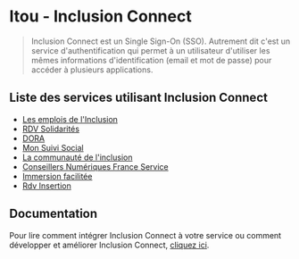 # Itou - Inclusion Connect

> Inclusion Connect est un Single Sign-On (SSO).
> Autrement dit c'est un service d'authentification qui permet à un utilisateur d'utiliser les mêmes
> informations d'identification (email et mot de passe) pour accéder à plusieurs applications.

## Liste des services utilisant Inclusion Connect

- [Les emplois de l'Inclusion](https://emplois.inclusion.beta.gouv.fr)
- [RDV Solidarités](https://www.rdv-solidarites.fr)
- [DORA](https://dora.fabrique.social.gouv.fr)
- [Mon Suivi Social](https://monsuivisocial.incubateur.anct.gouv.fr/)
- [La communauté de l'inclusion](https://communaute-experimentation.inclusion.beta.gouv.fr/)
- [Conseillers Numériques France Service](https://www.conseiller-numerique.gouv.fr/)
- [Immersion facilitée](https://immersion-facile.beta.gouv.fr/)
- [Rdv Insertion](https://www.rdv-insertion.fr/)

## Documentation

Pour lire comment intégrer Inclusion Connect à votre service ou comment développer et améliorer Inclusion Connect,
[cliquez ici](docs/index.md).
